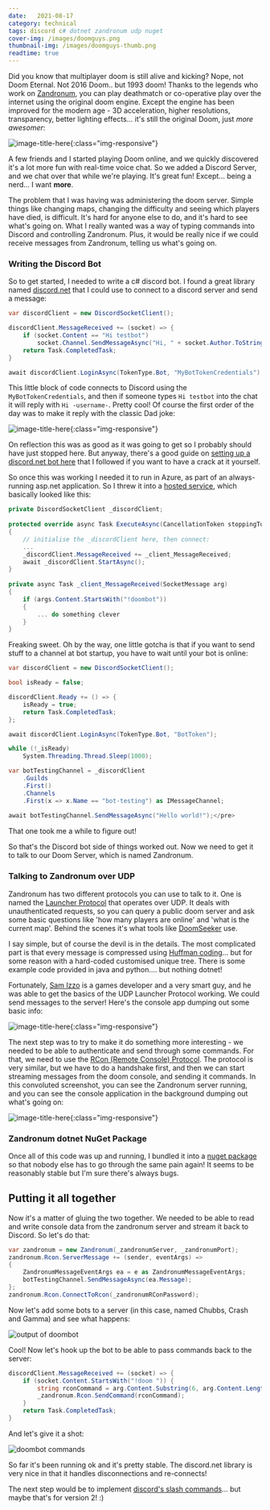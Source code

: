 ```yaml
---
date:   2021-08-17
category: technical
tags: discord c# dotnet zandronum udp nuget 
cover-img: /images/doomguys.png
thumbnail-img: /images/doomguys-thumb.png
readtime: true
---
```


Did you know that multiplayer doom is still alive and kicking? Nope, not Doom Eternal. Not 2016 Doom.. but 1993 doom! Thanks to the legends who work on [Zandronum](https://zandronum.com), you can play deathmatch or co-operative play over the internet using the original doom engine. Except the engine has been improved for the modern age - 3D acceleration, higher resolutions, transparency, better lighting effects... it's still the original Doom, just *more awesomer*:

![image-title-here](/images/zandronum-aa.png){:class="img-responsive"}
 
A few friends and I started playing Doom online, and we quickly discovered it's a lot more fun with real-time voice chat. So we added a Discord Server, and we chat over that while we're playing. It's great fun! Except... being a nerd... I want **more**. 

The problem that I was having was administering the doom server. Simple things like changing maps, changing the difficulty and seeing which players have died, is difficult. It's hard for anyone else to do, and it's hard to see what's going on. What I really wanted was a way of typing commands into Discord and controlling Zandronum. Plus, it would be really nice if we could receive messages from Zandronum, telling us what's going on. 

### Writing the Discord Bot

So to get started, I needed to write a c# discord bot. I found a great library named <a href="https://github.com/discord-net/Discord.Net" target="_blank">discord.net</a> that I could use to connect to a discord server and send a message:

```csharp
var discordClient = new DiscordSocketClient();

discordClient.MessageReceived += (socket) => {
    if (socket.Content == "Hi testbot")
        socket.Channel.SendMessageAsync("Hi, " + socket.Author.ToString());
    return Task.CompletedTask;
}

await discordClient.LoginAsync(TokenType.Bot, "MyBotTokenCredentials");
```


This little block of code connects to Discord using the `MyBotTokenCredentials`, and then if someone types `Hi testbot` into the chat it will reply with `Hi -username-`. Pretty cool! Of course the first order of the day was to make it reply with the classic Dad joke:

![image-title-here](/images/doombot-dadjoke.png){:class="img-responsive"}

On reflection this was as good as it was going to get so I probably should have just stopped here. But anyway, there's a good guide on <a href="https://docs.stillu.cc/guides/getting_started/first-bot.html">setting up a discord.net bot here</a> that I followed if you want to have a crack at it yourself.

So once this was working I needed it to run in Azure, as part of an always-running asp.net application. So I threw it into a <a href="https://docs.microsoft.com/en-us/aspnet/core/fundamentals/host/hosted-services">hosted service</a>, which basically looked like this:

 
```csharp
private DiscordSocketClient _discordClient;
 
protected override async Task ExecuteAsync(CancellationToken stoppingToken)
{
    // initialise the _discordClient here, then connect:
    ...
    _discordClient.MessageReceived += _client_MessageReceived;
    await _discordClient.StartAsync();
}
 
private async Task _client_MessageReceived(SocketMessage arg)
{
    if (args.Content.StartsWith("!doombot"))
    {
        ... do something clever
    }
}
``` 

Freaking sweet. Oh by the way, one little gotcha is that if you want to send stuff to a channel at bot startup, you have to wait until your bot is online:

```csharp
var discordClient = new DiscordSocketClient();

bool isReady = false;

discordClient.Ready += () => {
    isReady = true;
    return Task.CompletedTask;
};

await discordClient.LoginAsync(TokenType.Bot, "BotToken");

while (!_isReady)
    System.Threading.Thread.Sleep(1000);

var botTestingChannel = _discordClient
    .Guilds
    .First()
    .Channels
    .First(x => x.Name == "bot-testing") as IMessageChannel;
   
await botTestingChannel.SendMessageAsync("Hello world!");</pre>
```

That one took me a while to figure out! 

So that's the Discord bot side of things worked out. Now we need to get it to talk to our Doom Server, which is named Zandronum.

### Talking to Zandronum over UDP

Zandronum has two different protocols you can use to talk to it. One is named the <a href="https://wiki.zandronum.com/Launcher_protocol">Launcher Protocol</a> that operates over UDP. It deals with unauthenticated requests, so you can query a public doom server and ask some basic questions like 'how many players are online' and 'what is the current map'. Behind the scenes it's what tools like <a href="https://doomseeker.drdteam.org/">DoomSeeker</a> use.

I say simple, but of course the devil is in the details. The most complicated part is that every message is compressed using <a href="https://en.wikipedia.org/wiki/Huffman_coding">Huffman coding</a>... but for some reason with a hard-coded customised unique tree. There is some example code provided in java and python.... but nothing dotnet! 

Fortunately, <a href="https://twitter.com/bananaboysam">Sam Izzo</a> is a games developer and a very smart guy, and he was able to get the basics of the UDP Launcher Protocol working. We could send messages to the server! Here's the console app dumping out some basic info:

![image-title-here](/images/zandronum-query.png){:class="img-responsive"}

The next step was to try to make it do something more interesting - we needed to be able to authenticate and send through some commands. For that, we need to use the <a href="https://wiki.zandronum.com/RCon_protocol">RCon (Remote Console) Protocol</a>. The protocol is very similar, but we have to do a handshake first, and then we can start streaming messages from the doom console, and sending it commands. In this convoluted screenshot, you can see the Zandronum server running, and you can see the console application in the background dumping out what's going on:

![image-title-here](/images/zandronum-zanstat.png){:class="img-responsive"}

### Zandronum dotnet NuGet Package

Once all of this code was up and running, I bundled it into a <a href="https://github.com/rocklan/zanstat">nuget package</a> so that nobody else has to go through the same pain again! It seems to be reasonably stable but I'm sure there's always bugs.

## Putting it all together

Now it's a matter of gluing the two together. We needed to be able to read and write console data from the zandronum server and stream it back to Discord. So let's do that:

```csharp
var zandronum = new Zandronum(_zandronumServer, _zandronumPort);
zandronum.Rcon.ServerMessage += (sender, eventArgs) =>
{
    ZandronumMessageEventArgs ea = e as ZandronumMessageEventArgs;
    botTestingChannel.SendMessageAsync(ea.Message);
};
zandronum.Rcon.ConnectToRcon(_zandronumRConPassword);
```

Now let's add some bots to a server (in this case, named Chubbs, Crash and Gamma) and see what happens:

<img src="/images/doombot-output.png" alt="output of doombot" />

Cool! Now let's hook up the bot to be able to pass commands back to the server:

```csharp
discordClient.MessageReceived += (socket) => {
    if (socket.Content.StartsWith("!doom ")) {
        string rconCommand = arg.Content.Substring(6, arg.Content.Length - 6);
        _zandronum.Rcon.SendCommand(rconCommand);
    }
    return Task.CompletedTask;
}
```

And let's give it a shot:

<img src="/images/doombot-commands.png" alt="doombot commands" />

So far it's been running ok and it's pretty stable. The discord.net library is very nice in that it handles disconnections and re-connects!  

The next step would be to implement [discord's slash commands](https://blog.discord.com/slash-commands-are-here-8db0a385d9e6)... but maybe that's for version 2! :)
